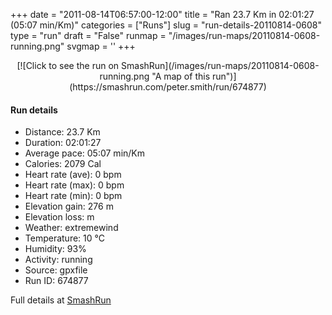+++
date = "2011-08-14T06:57:00-12:00"
title = "Ran 23.7 Km in 02:01:27 (05:07 min/Km)"
categories = ["Runs"]
slug = "run-details-20110814-0608"
type = "run"
draft = "False"
runmap = "/images/run-maps/20110814-0608-running.png"
svgmap = '<polyline points="1 58, 2 57, 3 57, 5 54, 7 53, 8 52, 9 51, 11 49, 15 46, 15 45, 15 45, 14 44, 13 43, 13 42, 14 43, 15 41, 16 41, 16 42, 17 42, 18 43, 23 44, 27 44, 33 44, 34 45, 39 49, 41 49, 43 50, 49 48, 52 47, 55 48, 56 48, 57 48, 59 47, 60 46, 59 44, 58 42, 58 42, 63 42, 66 41, 69 42, 71 44, 73 44, 75 45, 78 43, 84 46, 88 47, 89 47, 91 46, 92 46, 95 47, 96 47, 100 46, 96 47, 94 47, 92 46, 89 47, 88 47, 84 46, 77 43, 75 45, 72 44, 70 44, 69 42, 66 41, 65 42, 63 42, 58 42, 58 43, 60 46, 59 47, 56 48, 56 48, 54 48, 51 47, 49 48, 47 49, 42 50, 38 48, 34 45, 32 44, 25 44, 25 45, 23 46, 23 46, 21 45, 20 45, 16 47, 15 47, 15 47, 14 47, 14 47, 12 48, 6 54, 5 55, 3 59, 3 60, 2 60, 0 60, 0 59, 1 58">'
+++



<!--more-->

<center>
[![Click to see the run on SmashRun](/images/run-maps/20110814-0608-running.png "A map of this run")](https://smashrun.com/peter.smith/run/674877)
</center>

#### Run details

* Distance: 23.7 Km
* Duration: 02:01:27
* Average pace: 05:07 min/Km
* Calories: 2079 Cal
* Heart rate (ave): 0 bpm
* Heart rate (max): 0 bpm
* Heart rate (min): 0 bpm
* Elevation gain: 276 m
* Elevation loss:  m
* Weather: extremewind
* Temperature: 10 &deg;C
* Humidity: 93%
* Activity: running
* Source: gpxfile
* Run ID: 674877

Full details at [SmashRun](https://smashrun.com/peter.smith/run/674877)